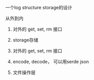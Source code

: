 

一个log structure storage的设计

从外到内

1. 对外的 get, set, rm 接口
2. storage存储



1. 对外的 get, set, rm 接口
2. encode, decode， 可以用serde json
3. 文件操作层
